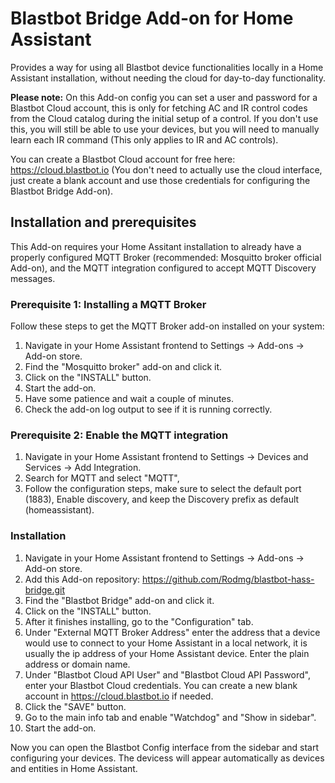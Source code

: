 # Blastbot Bridge Add-on for Home Assistant

Provides a way for using all Blastbot device functionalities locally in a Home Assistant installation, without needing the cloud for day-to-day functionality.

**Please note:** On this Add-on config you can set a user and password for a Blastbot Cloud account, this is only for fetching AC and IR control codes from the Cloud catalog during the initial setup of a control. If you don't use this, you will still be able to use your devices, but you will need to manually learn each IR command (This only applies to IR and AC controls).

You can create a Blastbot Cloud account for free here: https://cloud.blastbot.io (You don't need to actually use the cloud interface, just create a blank account and use those credentials for configuring the Blastbot Bridge Add-on).

## Installation and prerequisites

This Add-on requires your Home Assitant installation to already have a properly configured MQTT Broker (recommended: Mosquitto broker official Add-on), and the MQTT integration configured to accept MQTT Discovery messages.

### Prerequisite 1: Installing a MQTT Broker

Follow these steps to get the MQTT Broker add-on installed on your system:

1. Navigate in your Home Assistant frontend to Settings -> Add-ons -> Add-on store.
2. Find the "Mosquitto broker" add-on and click it.
3. Click on the "INSTALL" button.
4. Start the add-on.
5. Have some patience and wait a couple of minutes.
6. Check the add-on log output to see if it is running correctly.

### Prerequisite 2: Enable the MQTT integration

1. Navigate in your Home Assistant frontend to Settings -> Devices and Services -> Add Integration.
2. Search for MQTT and select "MQTT",
3. Follow the configuration steps, make sure to select the default port (1883), Enable discovery, and keep the Discovery prefix as default (homeassistant).

### Installation

1. Navigate in your Home Assistant frontend to Settings -> Add-ons -> Add-on store.
2. Add this Add-on repository: https://github.com/Rodmg/blastbot-hass-bridge.git
3. Find the "Blastbot Bridge" add-on and click it.
4. Click on the "INSTALL" button.
5. After it finishes installing, go to the "Configuration" tab.
6. Under "External MQTT Broker Address" enter the address that a device would use to connect to your Home Assistant in a local network, it is usually the ip address of your Home Assistant device. Enter the plain address or domain name.
7. Under "Blastbot Cloud API User" and "Blastbot Cloud API Password", enter your Blastbot Cloud credentials. You can create a new blank account in https://cloud.blastbot.io if needed.
8. Click the "SAVE" button.
9. Go to the main info tab and enable "Watchdog" and "Show in sidebar".
10. Start the add-on.

Now you can open the Blastbot Config interface from the sidebar and start configuring your devices. The devicess will appear automatically as devices and entities in Home Assistant.
